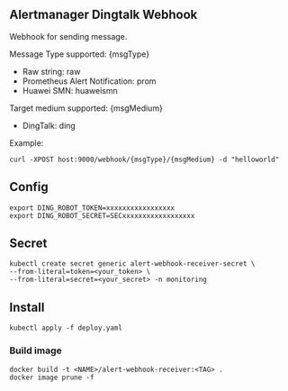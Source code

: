 ## Alertmanager Dingtalk Webhook
Webhook for sending message.

Message Type supported: {msgType}
- Raw string: raw
- Prometheus Alert Notification: prom
- Huawei SMN: huaweismn

Target medium supported: {msgMedium}
- DingTalk: ding

Example: 
```
curl -XPOST host:9000/webhook/{msgType}/{msgMedium} -d "helloworld"
```

## Config
```
export DING_ROBOT_TOKEN=xxxxxxxxxxxxxxxxx
export DING_ROBOT_SECRET=SECxxxxxxxxxxxxxxxxxx

```

## Secret
```
kubectl create secret generic alert-webhook-receiver-secret \
--from-literal=token=<your_token> \
--from-literal=secret=<your_secret> -n monitoring
```

## Install
```
kubectl apply -f deploy.yaml
```

### Build image

```
docker build -t <NAME>/alert-webhook-receiver:<TAG> .
docker image prune -f
```

